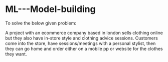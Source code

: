 # ML---Model-building

To solve the below given problem:

A project with an ecommerce company based in london sells clothing online but they also have in-store style and clothing advice sessions. Customers come into the store, have sessions/meetings with a personal stylist, then they can go home and order either on a mobile pp or website for the clothes they want.
